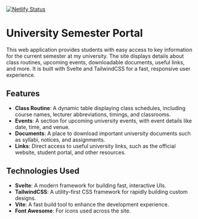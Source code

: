 [![Netlify Status](https://api.netlify.com/api/v1/badges/4d9c7c62-0189-463d-b238-fe33986e2814/deploy-status)](https://app.netlify.com/sites/quickxs/deploys)
# University Semester Portal

This web application provides students with easy access to key information for the current semester at my university. The site displays details about class routines, upcoming events, downloadable documents, useful links, and more. It is built with Svelte and TailwindCSS for a fast, responsive user experience.

## Features

- **Class Routine**: A dynamic table displaying class schedules, including course names, lecturer abbreviations, timings, and classrooms.
- **Events**: A section for upcoming university events, with event details like date, time, and venue.
- **Documents**: A place to download important university documents such as syllabi, notices, and assignments.
- **Links**: Direct access to useful university links, such as the official website, student portal, and other resources.

## Technologies Used

- **Svelte**: A modern framework for building fast, interactive UIs.
- **TailwindCSS**: A utility-first CSS framework for rapidly building custom designs.
- **Vite**: A fast build tool to enhance the development experience.
- **Font Awesome**: For icons used across the site.

